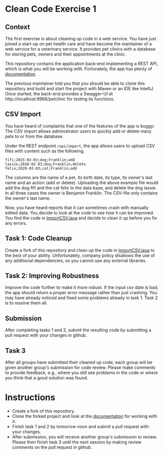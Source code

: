 # Clean Code Exercise 1

## Context 

The first exercise is about cleaning up code in a web service.
You have just joined a start-up on pet health care and have
become the maintainer of a web service for a veterinary service.
It provides pet clinics with a database for storing pets, owners
and their appointments at the clinic.

This repository contains the application back-end implementing 
a REST API, which is what you will be working with. Fortunately, 
the app has plenty of [documentation](readme_petclinic.md). 

The previous maintainer told you that you should be able to clone
this repository and build and start the project with Maven or an
IDE like IntelliJ. Once started, the back-end provides a Swagger-UI
at http://localhost:9966/petclinic for testing its functions.

## CSV Import

You have heard of complaints that one of the features of the app
is buggy: The CSV import allows administrator users to quickly
add or delete many pets to or from the database.

Under the REST endpoint `/api/import`, the app allows users
to upload CSV files with content such as the following. 

```csv
fifi;2015-02-03;dog;Franklin;add
lassie;2010-02-03;dog;Franklin;delete
felix;2020-02-03;cat;Franklin;add
```

The columns are the name of a pet, its birth date, its type, its
owner's last name and an action (add or delete).
Uploading the above example file would add the dog fifi and the
cat felix to the data base, and delete the dog lassie. In all
three cases the owner is Benjamin Franklin. The CSV-file only
contains the owner's last name. 

Now, you have heard reports that it can sometimes crash 
with manually edited data. You decide to look at the code to 
see how it can be improved. You find the code in 
[ImportCSV.java](src/main/java/org/springframework/samples/petclinic/rest/importcsv/ImportCSV.java)
and decide to clean it up before you fix any errors.

## Task 1: Code Cleanup

Create a fork of this repository and clean up the code in 
[ImportCSV.java](src/main/java/org/springframework/samples/petclinic/rest/importcsv/ImportCSV.java)
to the best of your ability.
Unfortunately, company policy disallows the use of any additional
dependencies, so you cannot use any external libraries.

## Task 2: Improving Robustness

Improve the code further to make it more robust. If the input csv date is bad,
the app should return a proper error message rather than just crashing.
You may have already noticed and fixed some problems already in task 1.
Task 2 is to resolve them all.

## Submission

After completing tasks 1 and 2, submit the resulting code by submitting a
pull request with your changes in github.

## Task 3

After all groups have submitted their cleaned up code, each group will be
given another group's submission for code review. Please make comments to
provide feedback, e.g., where you still see problems in the code or where
you think that a good solution was found.

# Instructions

- Create a fork of this repository.
- Clone the forked project and look at the 
  [documentation](readme_petclinic.md) for working with it.
- Finish task 1 and 2 by tomorrow noon and submit a pull request with your 
  changes.
- After submission, you will receive another group's submission
  to review. Please then finish task 3 until the next session by 
  making review comments on the pull request in github.
